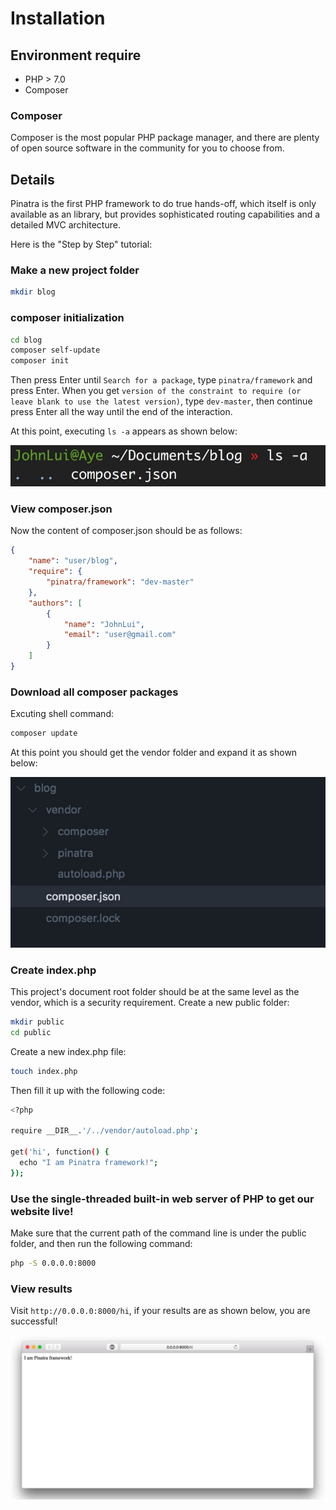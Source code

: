 # Installation

## Environment require

* PHP > 7.0
* Composer

### Composer

Composer is the most popular PHP package manager, and there are plenty of open source software in the community for you to choose from.

## Details

Pinatra is the first PHP framework to do true hands-off, which itself is only available as an library, but provides sophisticated routing capabilities and a detailed MVC architecture.

Here is the "Step by Step" tutorial:

### Make a new project folder

```bash
mkdir blog
```

### composer initialization

```bash
cd blog
composer self-update
composer init
```

Then press Enter until `Search for a package`, type `pinatra/framework` and press Enter. When you get `version of the constraint to require (or leave blank to use the latest version)`, type `dev-master`, then continue press Enter all the way until the end of the interaction.

At this point, executing `ls -a` appears as shown below:

![ls](./assets/1.jpg)

### View composer.json

Now the content of composer.json should be as follows:

```json
{
    "name": "user/blog",
    "require": {
        "pinatra/framework": "dev-master"
    },
    "authors": [
        {
            "name": "JohnLui",
            "email": "user@gmail.com"
        }
    ]
}
```

### Download all composer packages

Excuting shell command:

```bash
composer update
```

At this point you should get the vendor folder and expand it as shown below:

![vendor](./assets/2.jpg)

### Create index.php

This project's document root folder should be at the same level as the vendor, which is a security requirement. Create a new public folder:

```bash
mkdir public
cd public
```

Create a new index.php file:

```bash
touch index.php
```

Then fill it up with the following code:

```bash
<?php

require __DIR__.'/../vendor/autoload.php';

get('hi', function() {
  echo "I am Pinatra framework!";
});
```

### Use the single-threaded built-in web server of PHP to get our website live!

Make sure that the current path of the command line is under the public folder, and then run the following command:

```bash
php -S 0.0.0.0:8000
```

### View results

Visit `http://0.0.0.0:8000/hi`, if your results are as shown below, you are successful!

![success](./assets/3.jpg)